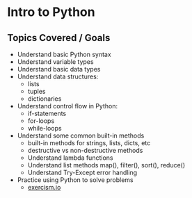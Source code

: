 # Intro to Python

## Topics Covered / Goals
- Understand basic Python syntax
- Understand variable types
- Understand basic data types
- Understand data structures:
  - lists
  - tuples
  - dictionaries
- Understand control flow in Python:
  - if-statements
  - for-loops
  - while-loops
- Understand some common built-in methods
    - built-in methods for strings, lists, dicts, etc
    - destructive vs non-destructive methods
    - Understand lambda functions
    - Understand list methods map(), filter(), sort(), reduce()
    - Understand Try-Except error handling
- Practice using Python to solve problems
  - [exercism.io](https://exercism.org/tracks/python)